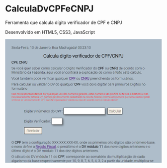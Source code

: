 # CalculaDvCPFeCNPJ
 Ferramenta que calcula dígito verificador de CPF e CNPJ
 
 Desenvolvido em HTML5, CSS3, JavaScript
 
 <img width="800" src="https://github.com/danielcosta010/calculaDvCPFeCNPJ/blob/main/img/capaProjeto.png" alt="Capa do projeto">
